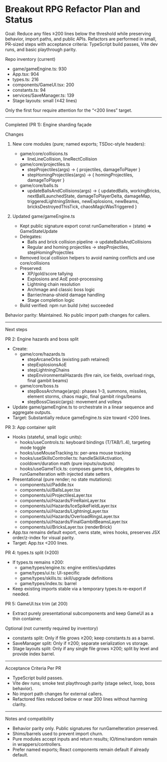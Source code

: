 # Breakout RPG Refactor Plan and Status

Goal: Reduce any files ≥200 lines below the threshold while preserving behavior, import paths, and public APIs. Refactors are performed in small, PR-sized steps with acceptance criteria: TypeScript build passes, Vite dev runs, and basic playthrough parity.

Repo inventory (current)
- game/gameEngine.ts: 930
- App.tsx: 904
- types.ts: 216
- components/GameUI.tsx: 200
- constants.ts: 94
- services/SaveManager.ts: 139
- Stage layouts: small (≤42 lines)

Only the first four require attention for the “<200 lines” target.

---

Completed (PR 1): Engine sharding façade

Changes
1) New core modules (pure; named exports; TSDoc-style headers):
   - game/core/collisions.ts
     - lineLineCollision, lineRectCollision
   - game/core/projectiles.ts
     - stepProjectiles(args) → { projectiles, damageToPlayer }
     - stepHomingProjectiles(args) → { homingProjectiles, damageToPlayer }
   - game/core/balls.ts
     - updateBallsAndCollisions(args) → {
         updatedBalls, workingBricks, nextBallLaunchedState,
         damageToPlayerDelta, damageMap, triggeredLightningStrikes,
         newExplosions, newBeams, bricksDestroyedThisTick, chaosMagicWasTriggered
       }

2) Updated game/gameEngine.ts
   - Kept public signature export const runGameIteration = (state) => GameStateUpdate
   - Delegates:
     - Balls and brick collision pipeline → updateBallsAndCollisions
     - Regular and homing projectiles → stepProjectiles, stepHomingProjectiles
   - Removed local collision helpers to avoid naming conflicts and use core/collisions
   - Preserved:
     - XP/gold/score tallying
     - Explosions and AoE post-processing
     - Lightning chain resolution
     - Archmage and classic boss logic
     - Barrier/mana-shield damage handling
     - Stage completion logic
   - Build verified: npm run build (vite) succeeded

Behavior parity: Maintained. No public import path changes for callers.

---

Next steps

PR 2: Engine hazards and boss split
- Create:
  - game/core/hazards.ts
    - stepArcaneOrbs (existing path retained)
    - stepExplosionsAoE
    - stepLightningChains
    - stepEnvironmentalHazards (fire rain, ice fields, overload rings, final gambit beams)
  - game/core/boss.ts
    - stepBossArchmage(args): phases 1–3, summons, missiles, element storms, chaos magic, final gambit rings/beams
    - stepBossClassic(args): movement and volleys
- Update game/gameEngine.ts to orchestrate in a linear sequence and aggregate outputs.
- Target: Substantially reduce gameEngine.ts size toward <200 lines.

PR 3: App container split
- Hooks (stateful, small logic units):
  - hooks/useControls.ts: keyboard bindings (T/TAB/1..4), targeting mode toggle
  - hooks/useMouseTracking.ts: per-area mouse tracking
  - hooks/useSkillsController.ts: handleSkillActivation, cooldown/duration math (pure inputs/outputs)
  - hooks/useGameTick.ts: composes game tick, delegates to runGameIteration with injected state setters
- Presentational (pure render; no state mutations):
  - components/ui/Paddle.tsx
  - components/ui/BallsLayer.tsx
  - components/ui/ProjectilesLayer.tsx
  - components/ui/Hazards/FireRainLayer.tsx
  - components/ui/Hazards/IceSpikeFieldLayer.tsx
  - components/ui/Hazards/LightningLayer.tsx
  - components/ui/Hazards/OverloadRingsLayer.tsx
  - components/ui/Hazards/FinalGambitBeamsLayer.tsx
  - components/ui/BricksLayer.tsx (renderBrick)
- App.tsx remains default export, owns state, wires hooks, preserves JSX order/z-index for visual parity.
- Target: App.tsx <200 lines.

PR 4: types.ts split (≥200)
- If types.ts remains ≥200:
  - game/types/engine.ts: engine entities/updates
  - game/types/ui.ts: UI-specific
  - game/types/skills.ts: skill/upgrade definitions
  - game/types/index.ts: barrel
- Keep existing imports stable via a temporary types.ts re-export if needed.

PR 5: GameUI.tsx trim (at 200)
- Extract purely presentational subcomponents and keep GameUI as a thin container.

Optional (not currently required by inventory)
- constants split: Only if file grows ≥200; keep constants.ts as a barrel.
- SaveManager split: Only if ≥200; separate serialization vs storage.
- Stage layouts split: Only if any single file grows ≥200; split by level and provide index barrel.

---

Acceptance Criteria Per PR
- TypeScript build passes.
- Vite dev runs; smoke test playthrough parity (stage select, loop, boss behavior).
- No import path changes for external callers.
- Refactored files reduced below or near 200 lines without harming clarity.

---

Notes and compatibility
- Behavior parity only. Public signatures for runGameIteration preserved.
- Shims/barrels used to prevent import churn.
- Pure modules accept inputs and return results; IO/time/random remain in wrappers/controllers.
- Prefer named exports; React components remain default if already default.
